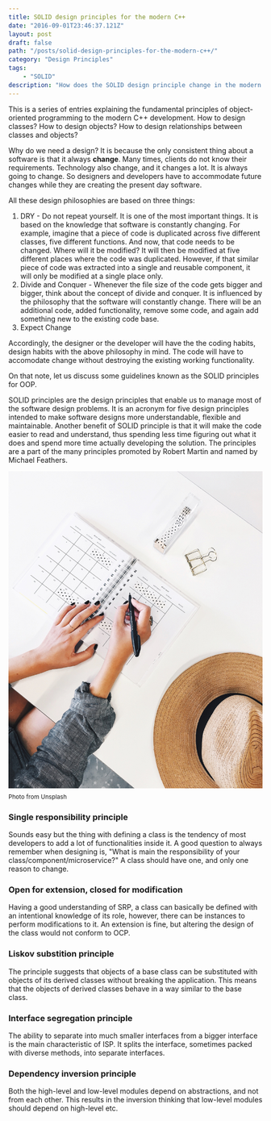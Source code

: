 ```yaml
---
title: SOLID design principles for the modern C++
date: "2016-09-01T23:46:37.121Z"
layout: post
draft: false
path: "/posts/solid-design-principles-for-the-modern-c++/"
category: "Design Principles"
tags:
    - "SOLID"
description: "How does the SOLID design principle change in the modern software development?"
---
```

This is a series of entries explaining the fundamental principles of object-oriented programming to the modern C++ development. How to design classes? How to design objects? How to design relationships between classes and objects?

Why do we need a design? It is because the only consistent thing about a software is that it always **change**. Many times, clients do not know their requirements. Technology also change, and it changes a lot. It is always going to change. So designers and developers have to accommodate future changes while they are creating the present day software.

All these design philosophies are based on three things:
1. DRY - Do not repeat yourself. It is one of the most important things. It is based on the knowledge that software is constantly changing. For example, imagine that a piece of code is duplicated across five different classes, five different functions. And now, that code needs to be changed. Where will it be modified? It will then be modified at five different places where the code was duplicated. However, if that similar piece of code was extracted into a single and reusable component, it will only be modified at a single place only.
2. Divide and Conquer - Whenever the file size of the code gets bigger and bigger, think about the concept of divide and conquer. It is influenced by the philosophy that the software will constantly change. There will be an additional code, added functionality, remove some code, and again add something new to the existing code base.
3. Expect Change

Accordingly, the designer or the developer will have the the coding habits, design habits with the above philosophy in mind. The code will have to accomodate change without destroying the existing working functionality.

On that note, let us discuss some guidelines known as the SOLID principles for OOP.

SOLID principles are the design principles that enable us to manage most of the software design problems. It is an acronym for five design principles intended to make software designs more understandable, flexible and maintainable. Another benefit of SOLID principle is that it will make the code easier to read and understand, thus spending less time figuring out what it does and spend more time actually developing the solution. The principles are a part of the many principles promoted by Robert Martin and named by Michael Feathers.

![High-level design.](./1.jpg)<sub>Photo from Unsplash</sub>

### Single responsibility principle
Sounds easy but the thing with defining a class is the tendency of most developers to add a lot of functionalities inside it. A good question to always remember when designing is, "What is main the responsibility of your class/component/microservice?" A class should have one, and only one reason to change.

### Open for extension, closed for modification
Having a good understanding of SRP, a class can basically be defined with an intentional knowledge of its role, however, there can be instances to perform modifications to it. An extension is fine, but altering the design of the class would not conform to OCP.

### Liskov substition principle
The principle suggests that objects of a base class can be substituted with objects of its derived classes without breaking the application. This means that the objects of derived classes behave in a way similar to the base class.

### Interface segregation principle
The ability to separate into much smaller interfaces from a bigger interface is the main characteristic of ISP. It splits the interface, sometimes packed with diverse methods, into separate interfaces.

### Dependency inversion principle
Both the high-level and low-level modules depend on abstractions, and not from each other. This results in the inversion thinking that low-level modules should depend on high-level etc.